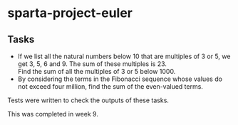 # sparta-project-euler

## Tasks

* If we list all the natural numbers below 10 that are multiples of 3 or 5, we get 3, 5, 6 and 9. The sum of these multiples is 23.  
Find the sum of all the multiples of 3 or 5 below 1000.
* By considering the terms in the Fibonacci sequence whose values do not exceed four million, find the sum of the even-valued terms.

Tests were written to check the outputs of these tasks.

This was completed in week 9.